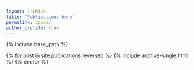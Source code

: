 ```yaml
---
layout: archive
title: "Publications here"
permalink: /pubs/
author_profile: true
---
```


{% include base_path %}

{% for post in site.publications reversed %}
  {% include archive-single.html %}
{% endfor %}
